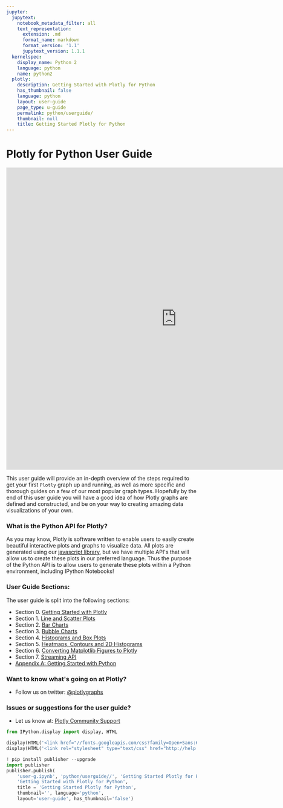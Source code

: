 ```yaml
---
jupyter:
  jupytext:
    notebook_metadata_filter: all
    text_representation:
      extension: .md
      format_name: markdown
      format_version: '1.1'
      jupytext_version: 1.1.1
  kernelspec:
    display_name: Python 2
    language: python
    name: python2
  plotly:
    description: Getting Started with Plotly for Python
    has_thumbnail: false
    language: python
    layout: user-guide
    page_type: u-guide
    permalink: python/userguide/
    thumbnail: null
    title: Getting Started Plotly for Python
---
```


# Plotly for Python User Guide





<iframe width="900" height="800" frameborder="0" scrolling="no" src="https://plot.ly/~kevintest/21.embed"></iframe>



This user guide will provide an in-depth overview of the steps required to get your first `Plotly` graph up and running, as well as more specific and thorough guides on a few of our most popular graph types. Hopefully by the end of this user guide you will have a good idea of how Plotly graphs are defined and constructed, and be on your way to creating amazing data visualizations of your own.


### What is the Python API for Plotly?



As you may know, Plotly is software written to enable users to easily create beautiful interactive plots and graphs to visualize data. All plots are generated using our [javascript library](https://plot.ly/javascript), but we have multiple API's that will allow us to create these plots in our preferred language. Thus the purpose of the Python API is to allow users to generate these plots within a Python environment, including IPython Notebooks!


### User Guide Sections:



The user guide is split into the following sections:

- Section 0. [Getting Started with Plotly](https://plot.ly/python/getting_started)
- Section 1. [Line and Scatter Plots](https://plot.ly/python/line-and-scatter-plots-tutorial)
- Section 2. [Bar Charts](https://plot.ly/python/bar-charts-tutorial)
- Section 3. [Bubble Charts](https://plot.ly/python/bubble-charts-tutorial)
- Section 4. [Histograms and Box Plots](https://plot.ly/python/histograms-and-box-plots-tutorial)
- Section 5. [Heatmaps, Contours and 2D Histograms](https://plot.ly/python/heatmaps-contours-and-2dhistograms-tutorial)
- Section 6. [Converting Matplotlib Figures to Plotly](https://plot.ly/python/matplotlib-to-plotly-tutorial)
- Section 7. [Streaming API](https://plot.ly/python/intro_streaming)
- [Appendix A: Getting Started with Python](https://plot.ly/python/python-tutorial)


### Want to know what's going on at Plotly?

* Follow us on twitter:
[@plotlygraphs](https://twitter.com/plotlygraphs)

### Issues or suggestions for the user guide?

* Let us know at: [Plotly Community Support](http://community.plot.ly)

```python
from IPython.display import display, HTML

display(HTML('<link href="//fonts.googleapis.com/css?family=Open+Sans:600,400,300,200|Inconsolata|Ubuntu+Mono:400,700" rel="stylesheet" type="text/css" />'))
display(HTML('<link rel="stylesheet" type="text/css" href="http://help.plot.ly/documentation/all_static/css/ipython-notebook-custom.css">'))

! pip install publisher --upgrade
import publisher
publisher.publish(
    'user-g.ipynb', 'python/userguide//', 'Getting Started Plotly for Python',
    'Getting Started with Plotly for Python',
    title = 'Getting Started Plotly for Python',
    thumbnail='', language='python',
    layout='user-guide', has_thumbnail='false')
```

```python

```
